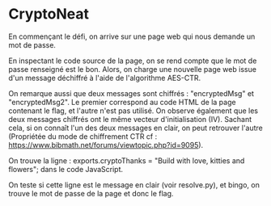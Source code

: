 # CryptoNeat

En commençant le défi, on arrive sur une page web qui nous demande un mot de passe.

En inspectant le code source de la page, on se rend compte que le mot de passe renseigné est le bon. Alors, on charge une nouvelle page web issue d'un message déchiffré à l'aide de l'algorithme AES-CTR.

On remarque aussi que deux messages sont chiffrés : "encryptedMsg" et "encryptedMsg2". Le premier correspond au code HTML de la page contenant le flag, et l'autre n'est pas utilisé. On observe également que les deux messages chiffrés ont le même vecteur d'initialisation (IV). Sachant cela, si on connaît l'un des deux messages en clair, on peut retrouver l'autre (Propriétée du mode de chiffrement CTR cf : https://www.bibmath.net/forums/viewtopic.php?id=9095).

On trouve la ligne : exports.cryptoThanks = "Build with love, kitties and flowers"; dans le code JavaScript.

On teste si cette ligne est le message en clair (voir resolve.py), et bingo, on trouve le mot de passe de la page et donc le flag.


















